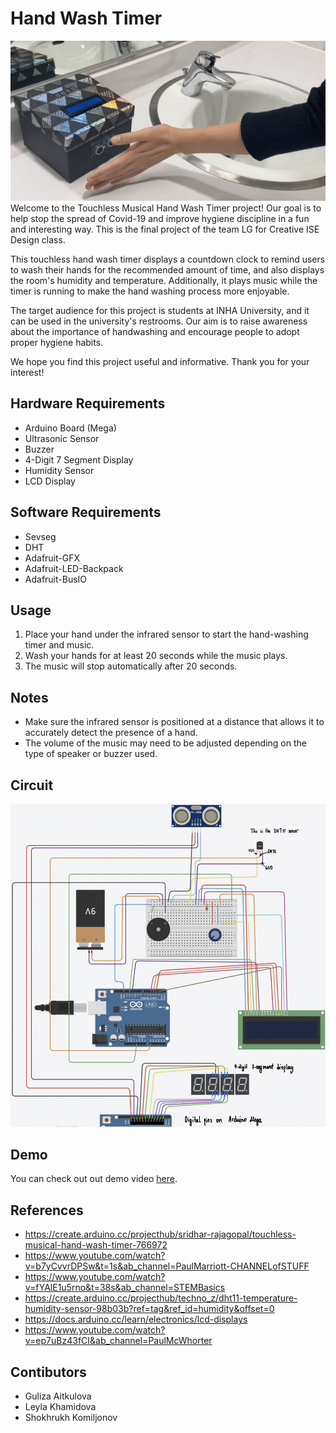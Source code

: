 # Hand Wash Timer
![box](assets/box.jpg)    
Welcome to the Touchless Musical Hand Wash Timer project! Our goal is to help stop the spread of Covid-19 and improve hygiene discipline in a fun and interesting way. This is the final project of the team LG for Creative ISE Design class.

This touchless hand wash timer displays a countdown clock to remind users to wash their hands for the recommended amount of time, and also displays the room's humidity and temperature. Additionally, it plays music while the timer is running to make the hand washing process more enjoyable.

The target audience for this project is students at INHA University, and it can be used in the university's restrooms. Our aim is to raise awareness about the importance of handwashing and encourage people to adopt proper hygiene habits.

We hope you find this project useful and informative. Thank you for your interest!    

## Hardware Requirements
* Arduino Board (Mega)
* Ultrasonic Sensor
* Buzzer
* 4-Digit 7 Segment Display
* Humidity Sensor
* LCD Display    

## Software Requirements
* Sevseg
* DHT
* Adafruit-GFX
* Adafruit-LED-Backpack
* Adafruit-BusIO 

## Usage
1. Place your hand under the infrared sensor to start the hand-washing timer and music.
2. Wash your hands for at least 20 seconds while the music plays.
3. The music will stop automatically after 20 seconds.

## Notes
* Make sure the infrared sensor is positioned at a distance that allows it to accurately detect the presence of a hand.
* The volume of the music may need to be adjusted depending on the type of speaker or buzzer used.    
     
## Circuit
![circuit](assets/circuit.jpeg)

## Demo
You can check out out demo video [here](https://www.youtube.com/watch?v=D734M-M7Pic&ab_channel=GulizaAitkulova).
    
## References
* https://create.arduino.cc/projecthub/sridhar-rajagopal/touchless-musical-hand-wash-timer-766972 
* https://www.youtube.com/watch?v=b7yCvvrDPSw&t=1s&ab_channel=PaulMarriott-CHANNELofSTUFF 
* https://www.youtube.com/watch?v=fYAlE1u5rno&t=38s&ab_channel=STEMBasics 
* https://create.arduino.cc/projecthub/techno_z/dht11-temperature-humidity-sensor-98b03b?ref=tag&ref_id=humidity&offset=0
* https://docs.arduino.cc/learn/electronics/lcd-displays 
* https://www.youtube.com/watch?v=ep7uBz43fCI&ab_channel=PaulMcWhorter
   
## Contibutors
* Guliza Aitkulova
* Leyla Khamidova
* Shokhrukh Komiljonov